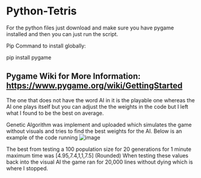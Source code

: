 # Python-Tetris

For the python files just download and make sure you have pygame installed and then you can just run the script.

Pip Command to install globally:

pip install pygame

Pygame Wiki for More Information:
https://www.pygame.org/wiki/GettingStarted
-----------------------------------------------------------------------------------------------------------------------------
The one that does not have the word AI in it is the playable one whereas the AI one plays itself but you can adjust the the weights in the code but I left what I found to be the best on average.

Genetic Algorithm was implement and uploaded which simulates the game without visuals and tries to find the best weights for the AI. Below is an example of the code running
![image](https://github.com/user-attachments/assets/878338f8-72fc-484d-959a-347417e67e02)

The best from testing a 100 population size for 20 generations for 1 minute maximum time was
[4.95,7.4,1,1,7.5] (Rounded)
When testing these values back into the visual AI the game ran for 20,000 lines without dying which is where I stopped.
